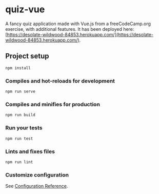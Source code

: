 # quiz-vue

A fancy quiz application made with Vue.js from a freeCodeCamp.org exercise, with additional features. It has been deployed here: [https://desolate-wildwood-84853.herokuapp.com/](https://desolate-wildwood-84853.herokuapp.com/).

## Project setup

```
npm install
```

### Compiles and hot-reloads for development

```
npm run serve
```

### Compiles and minifies for production

```
npm run build
```

### Run your tests

```
npm run test
```

### Lints and fixes files

```
npm run lint
```

### Customize configuration

See [Configuration Reference](https://cli.vuejs.org/config/).
